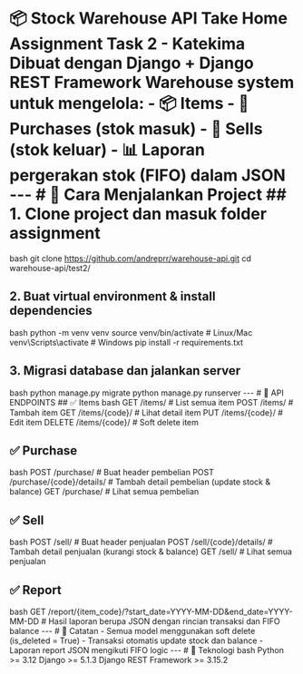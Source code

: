 
# 📦 Stock Warehouse API Take Home Assignment Task 2 - Katekima Dibuat dengan Django + Django REST Framework Warehouse system untuk mengelola: - 📦 Items - 🛒 Purchases (stok masuk) - 💸 Sells (stok keluar) - 📊 Laporan pergerakan stok (FIFO) dalam JSON --- # 🚀 Cara Menjalankan Project ## 1. Clone project dan masuk folder assignment 
bash git clone https://github.com/andreprr/warehouse-api.git cd warehouse-api/test2/
 ## 2. Buat virtual environment & install dependencies 
bash python -m venv venv source venv/bin/activate # Linux/Mac venv\Scripts\activate # Windows pip install -r requirements.txt
 ## 3. Migrasi database dan jalankan server 
bash python manage.py migrate python manage.py runserver
 --- # 🔗 API ENDPOINTS ## ✅ Items 
bash GET /items/ # List semua item POST /items/ # Tambah item GET /items/{code}/ # Lihat detail item PUT /items/{code}/ # Edit item DELETE /items/{code}/ # Soft delete item
 ## ✅ Purchase 
bash POST /purchase/ # Buat header pembelian POST /purchase/{code}/details/ # Tambah detail pembelian (update stock & balance) GET /purchase/ # Lihat semua pembelian
 ## ✅ Sell 
bash POST /sell/ # Buat header penjualan POST /sell/{code}/details/ # Tambah detail penjualan (kurangi stock & balance) GET /sell/ # Lihat semua penjualan
 ## ✅ Report 
bash GET /report/{item_code}/?start_date=YYYY-MM-DD&end_date=YYYY-MM-DD # Hasil laporan berupa JSON dengan rincian transaksi dan FIFO balance
 --- # 📌 Catatan - Semua model menggunakan soft delete (is_deleted = True) - Transaksi otomatis update stock dan balance - Laporan report JSON mengikuti FIFO logic --- # 
 📎 Teknologi 
bash Python >= 3.12 Django >= 5.1.3 Django REST Framework >= 3.15.2
